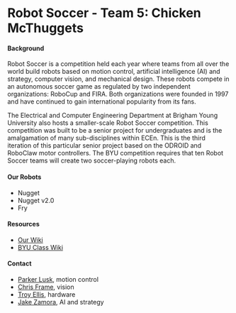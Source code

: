 Robot Soccer - Team 5: Chicken McThuggets
=========================================

#### Background

Robot Soccer is a competition held each year where teams from all over the world build robots based on motion control, artificial intelligence (AI) and strategy, computer vision, and mechanical design. These robots compete in an autonomous soccer game as regulated by two independent organizations: RoboCup and FIRA. Both organizations were founded in 1997 and have continued to gain international popularity from its fans.

The Electrical and Computer Engineering Department at Brigham Young University also hosts a smaller-scale Robot Soccer competition. This competition was built to be a senior project for undergraduates and is the amalgamation of many sub-disciplines within ECEn. This is the third iteration of this particular senior project based on the ODROID and RoboClaw motor controllers. The BYU competition requires that ten Robot Soccer teams will create two soccer-playing robots each.

#### Our Robots

  - Nugget
  - Nugget v2.0
  - Fry

#### Resources

  - [Our Wiki](https://github.com/zamora18/robot-soccer/wiki)
  - [BYU Class Wiki](http://rwbclasses.groups.et.byu.net/doku.php?id=robot_soccer:2016:start)

#### Contact

  - [Parker Lusk](https://github.com/plusk01), motion control
  - [Chris Frame](https://github.com/cwframe), vision
  - [Troy Ellis](https://github.com/robo-hobojoe), hardware
  - [Jake Zamora](https://github.com/zamora18), AI and strategy